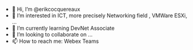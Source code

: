 - 👋 Hi, I’m @erikcocquereaux
- 👀 I’m interested in ICT, more precisely Networking field , VMWare ESXi, ... 
- 🌱 I’m currently learning DevNet Associate
- 💞️ I’m looking to collaborate on ...
- 📫 How to reach me: Webex Teams

<!---
erikcocquereaux/erikcocquereaux is a ✨ special ✨ repository because its `README.md` (this file) appears on your GitHub profile.
You can click the Preview link to take a look at your changes.
--->
